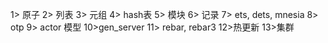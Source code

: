 1> 原子
2> 列表
3> 元组
4> hash表
5> 模块 
6> 记录
7> ets, dets, mnesia
8> otp
9> actor 模型
10>gen_server
11> rebar, rebar3
12>热更新
13>集群